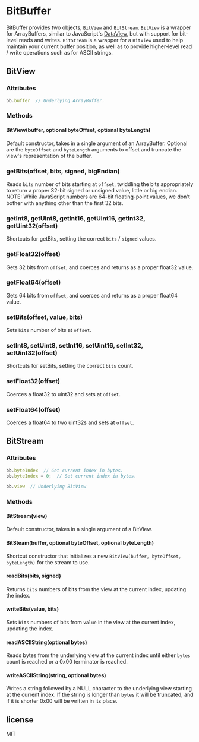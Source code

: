 # BitBuffer

BitBuffer provides two objects, `BitView` and `BitStream`. `BitView` is a wrapper for ArrayBuffers, similar to JavaScript's [DataView](https://developer.mozilla.org/en-US/docs/JavaScript/Typed_arrays/DataView), but with support for bit-level reads and writes. `BitStream` is a wrapper for a `BitView` used to help maintain your current buffer position, as well as to provide higher-level read / write operations such as for ASCII strings.


## BitView

### Attributes

```javascript
bb.buffer  // Underlying ArrayBuffer.
```

### Methods

#### BitView(buffer, optional byteOffset, optional byteLength)

Default constructor, takes in a single argument of an ArrayBuffer. Optional are the `byteOffset` and `byteLength` arguments to offset and truncate the view's representation of the buffer.

### getBits(offset, bits, signed, bigEndian)

Reads `bits` number of bits starting at `offset`, twiddling the bits appropriately to return a proper 32-bit signed or unsigned value, little or big endian. NOTE: While JavaScript numbers are 64-bit floating-point values, we don't bother with anything other than the first 32 bits.

### getInt8, getUint8, getInt16, getUint16, getInt32, getUint32(offset)

Shortcuts for getBits, setting the correct `bits` / `signed` values.

### getFloat32(offset)

Gets 32 bits from `offset`, and coerces and returns as a proper float32 value.

### getFloat64(offset)

Gets 64 bits from `offset`, and coerces and returns as a proper float64 value.

### setBits(offset, value, bits)

Sets `bits` number of bits at `offset`.

### setInt8, setUint8, setInt16, setUint16, setInt32, setUint32(offset)

Shortcuts for setBits, setting the correct `bits` count.

### setFloat32(offset)

Coerces a float32 to uint32 and sets at `offset`.

### setFloat64(offset)

Coerces a float64 to two uint32s and sets at `offset`.


## BitStream

### Attributes

```javascript
bb.byteIndex  // Get current index in bytes.
bb.byteIndex = 0;  // Set current index in bytes.
```

```javascript
bb.view  // Underlying BitView
```

### Methods

#### BitStream(view)

Default constructor, takes in a single argument of a BitView.

#### BitSteam(buffer, optional byteOffset, optional byteLength)

Shortcut constructor that initializes a new `BitView(buffer, byteOffset, byteLength)` for the stream to use.

#### readBits(bits, signed)

Returns `bits` numbers of bits from the view at the current index, updating the index.

#### writeBits(value, bits)

Sets `bits` numbers of bits from `value` in the view at the current index, updating the index.

#### readASCIIString(optional bytes)

Reads bytes from the underlying view at the current index until either `bytes` count is reached or a 0x00 terminator is reached.

#### writeASCIIString(string, optional bytes)

Writes a string followed by a NULL character to the underlying view starting at the current index. If the string is longer than `bytes` it will be truncated, and if it is shorter 0x00 will be written in its place.


## license

MIT
